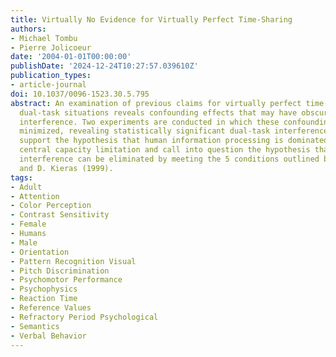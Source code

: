 ```yaml
---
title: Virtually No Evidence for Virtually Perfect Time-Sharing
authors:
- Michael Tombu
- Pierre Jolicoeur
date: '2004-01-01T00:00:00'
publishDate: '2024-12-24T10:27:57.039610Z'
publication_types:
- article-journal
doi: 10.1037/0096-1523.30.5.795
abstract: An examination of previous claims for virtually perfect time-sharing in
  dual-task situations reveals confounding effects that may have obscured dual-task
  interference. Two experiments are conducted in which these confounding effects are
  minimized, revealing statistically significant dual-task interference. These results
  support the hypothesis that human information processing is dominated by a structural
  central capacity limitation and call into question the hypothesis that dual-task
  interference can be eliminated by meeting the 5 conditions outlined by D. Meyer
  and D. Kieras (1999).
tags:
- Adult
- Attention
- Color Perception
- Contrast Sensitivity
- Female
- Humans
- Male
- Orientation
- Pattern Recognition Visual
- Pitch Discrimination
- Psychomotor Performance
- Psychophysics
- Reaction Time
- Reference Values
- Refractory Period Psychological
- Semantics
- Verbal Behavior
---
```

